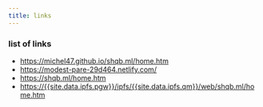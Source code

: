 ```yaml
---
title: links
---
```

### list of links 

* <https://michel47.github.io/shqb.ml/home.htm>
* <https://modest-pare-29d464.netlify.com/>
* <https://shqb.ml/home.htm>
* <https://{{site.data.ipfs.pgw}}/ipfs/{{site.data.ipfs.qm}}/web/shqb.ml/home.htm>

